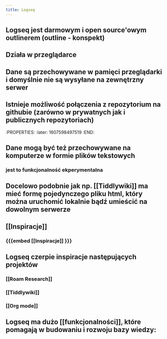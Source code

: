 ```yaml
---
title: Logseq
---
```


## Logseq jest darmowym i open source'owym outlinerem (outline - konspekt)
## Działa w przeglądarce
## Dane są przechowywane w pamięci przeglądarki i domyślnie nie są wysyłane na zewnętrzny serwer
## Istnieje możliwość połączenia z repozytorium na githubie (zarówno w prywatnych jak i publicznych repozytoriach)
:PROPERTIES:
:later: 1607598497519
:END:
## Dane mogą być też przechowywane na komputerze w formie plików tekstowych
### jest to funkcjonalność ekperymentalna
## Docelowo podobnie jak np. [[Tiddlywiki]] ma mieć formę pojedynczego pliku html, który można uruchomić lokalnie bądź umieścić na dowolnym serwerze
## [[Inspiracje]]
### {{{embed [[Inspiracje]] }}}
## Logseq czerpie inspiracje następujących projektów
### [[Roam Research]]
### [[Tiddlywiki]]
### [[Org mode]]
## Logseq ma dużo [[funkcjonalności]], które pomagają w budowaniu i rozwoju bazy wiedzy:
